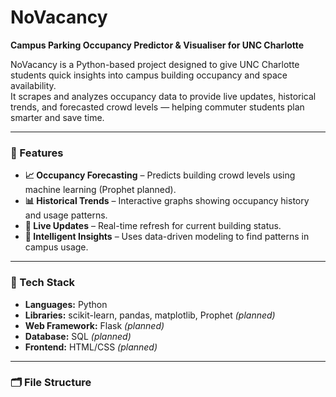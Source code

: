 # NoVacancy  
**Campus Parking Occupancy Predictor & Visualiser for UNC Charlotte**

NoVacancy is a Python-based project designed to give UNC Charlotte students quick insights into campus building occupancy and space availability.  
It scrapes and analyzes occupancy data to provide live updates, historical trends, and forecasted crowd levels — helping commuter students plan smarter and save time.

---

### 🚀 Features
- **📈 Occupancy Forecasting** – Predicts building crowd levels using machine learning (Prophet planned).  
- **📊 Historical Trends** – Interactive graphs showing occupancy history and usage patterns.  
- **🔄 Live Updates** – Real-time refresh for current building status.  
- **🧠 Intelligent Insights** – Uses data-driven modeling to find patterns in campus usage.  

---

### 🧰 Tech Stack
- **Languages:** Python  
- **Libraries:** scikit-learn, pandas, matplotlib, Prophet *(planned)*  
- **Web Framework:** Flask *(planned)*  
- **Database:** SQL *(planned)*  
- **Frontend:** HTML/CSS *(planned)*  

---

### 🗂️ File Structure
